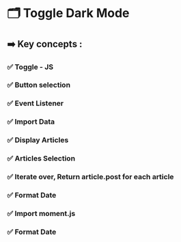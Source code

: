 # 🗂️ Toggle Dark Mode
## ➡️ Key concepts :

###  ✅ Toggle - JS
###  ✅ Button selection 
###  ✅ Event Listener

### ✅ Import Data

### ✅ Display Articles
### ✅ Articles Selection 
### ✅ Iterate over, Return article.post for each article

### ✅ Format Date
### ✅ Import moment.js
### ✅ Format Date
